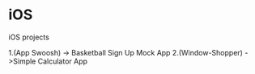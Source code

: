 # iOS
iOS projects


1.(App Swoosh) ->  Basketball Sign Up Mock App
2.(Window-Shopper) ->Simple Calculator App
